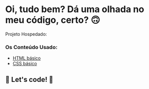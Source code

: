 # Oi, tudo bem? Dá uma olhada no meu código, certo? 🙃

Projeto Hospedado: 

### Os Conteúdo Usado:

* [HTML básico](https://www.w3schools.com/html/)
* [CSS básico](https://developer.mozilla.org/pt-BR/docs/Web/CSS)

## 🚀 Let's code! 🚀
